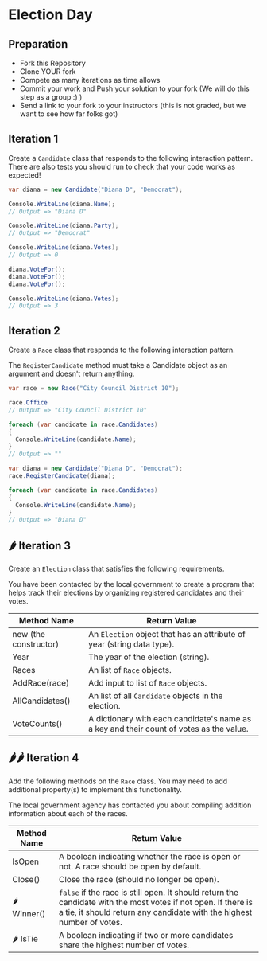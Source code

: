 # Election Day

## Preparation

* Fork this Repository
* Clone YOUR fork
* Compete as many iterations as time allows
* Commit your work and Push your solution to your fork (We will do this step as a group :) )
* Send a link to your fork to your instructors (this is not graded, but we want to see how far folks got)

## Iteration 1

Create a `Candidate` class that responds to the following interaction pattern. There are also tests you should run to check that your code works as expected!

```c#
var diana = new Candidate("Diana D", "Democrat");

Console.WriteLine(diana.Name);
// Output => "Diana D"

Console.WriteLine(diana.Party);
// Output => "Democrat"

Console.WriteLine(diana.Votes);
// Output => 0

diana.VoteFor();
diana.VoteFor();
diana.VoteFor();

Console.WriteLine(diana.Votes);
// Output => 3
```

## Iteration 2

Create a `Race` class that responds to the following interaction pattern.

The `RegisterCandidate` method must take a Candidate object as an argument and doesn't return anything.

```c#
var race = new Race("City Council District 10");

race.Office
// Output => "City Council District 10"

foreach (var candidate in race.Candidates)
{
  Console.WriteLine(candidate.Name);
}
// Output => ""

var diana = new Candidate("Diana D", "Democrat");
race.RegisterCandidate(diana);

foreach (var candidate in race.Candidates)
{
  Console.WriteLine(candidate.Name);
}
// Output => "Diana D"
```

## 🌶️ Iteration 3

Create an `Election` class that satisfies the following requirements.

You have been contacted by the local government to create a program that helps track their elections by organizing registered candidates and their votes.

| Method Name | Return Value |
| ----------- | ------------ |
| new (the constructor)         | An `Election` object that has an attribute of year (string data type). |
| Year        | The year of the election (string). |
| Races       | An list of `Race` objects. |
| AddRace(race)   | Add input to list of `Race` objects. |
| AllCandidates()  | An list of all `Candidate` objects in the election. |
| VoteCounts() | A dictionary with each candidate's name as a key and their count of votes as the value. |


## 🌶️🌶️ Iteration 4

Add the following methods on the `Race` class. You may need to add additional property(s) to implement this functionality.

The local government agency has contacted you about compiling addition information about each of the races.

| Method Name            | Return Value |
| ---------------------- | ------------ |
| IsOpen                 | A boolean indicating whether the race is open or not. A race should be open by default. |
| Close()                | Close the race (should no longer be open). |
| 🌶️ Winner()      | `false` if the race is still open. It should return the candidate with the most votes if not open. If there is a tie, it should return any candidate with the highest number of votes. |
| 🌶️ IsTie         | A boolean indicating if two or more candidates share the highest number of votes. |
